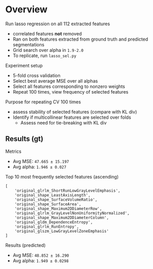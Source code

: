 # Overview

Run lasso regression on all 112 extracted features
- correlated features **not** removed
- Ran on both features extracted from ground truth and predicted segmentations
- Grid search over alpha in `1.9-2.0`
- To replicate, run `lasso_sel.py`

Experiment setup
- 5-fold cross validation
- Select best average MSE over all alphas
- Select all features corresponding to nonzero weights
- Repeat 100 times, view frequency of selected features

Purpose for repeating CV 100 times
- assess stability of selected features (compare with KL div)
- Identify if multicollinear features are selected over folds
  - Assess need for tie-breaking with KL div

## Results (gt)

Metrics
- Avg MSE: `47.665 ± 15.197`
- Avg alpha: `1.946 ± 0.027`

Top 10 most frequently selected features (ascending)
```
[
    'original_glrlm_ShortRunLowGrayLevelEmphasis',
    'original_shape_LeastAxisLength',
    'original_shape_SurfaceVolumeRatio',
    'original_shape_SurfaceArea',
    'original_shape_Maximum2DDiameterRow',
    'original_glrlm_GrayLevelNonUniformityNormalized',
    'original_shape_Maximum2DDiameterColumn',
    'original_gldm_DependenceEntropy',
    'original_glrlm_RunEntropy',
    'original_glszm_LowGrayLevelZoneEmphasis'
]
```

Results (predicted)
- Avg MSE: `48.852 ± 16.290`
- Avg alpha: `1.949 ± 0.0298`